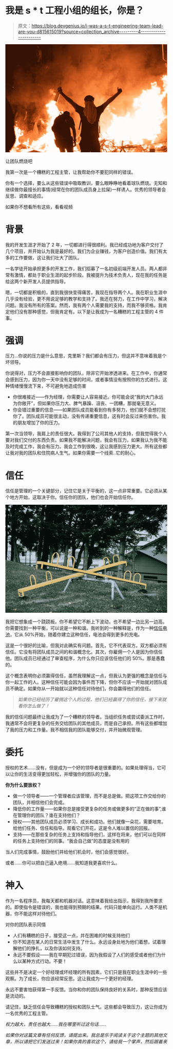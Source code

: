 # 我是 s * t 工程小组的组长，你是？

> 原文：<https://blog.devgenius.io/i-was-a-s-t-engineering-team-lead-are-you-d815615019?source=collection_archive---------4----------------------->

![](img/d14254045402f390d39a56c36ef55642.png)

让团队燃烧吧

我第一次是一个糟糕的工程主管，让我帮助你不要犯同样的错误。

你有一个选择，要么从这些错误中吸取教训，要么眼睁睁地看着球队燃烧。无知和继续做你最擅长的事情(经常在你的团队成员身上拉屎)一样诱人。优秀的领导者会反思、调查和适应。

如果你不想看所有这些，看看视频

# 背景

我的开发生涯才开始了 2 年，一切都进行得很顺利。我已经成功地为客户交付了几个项目，并开始认为我是最好的。我们为企业赚钱，为客户创造价值。我们有太多的工作要做，这让我们壮大了团队。

一名学徒开始承担更多的开发工作，我们招募了一名初级前端开发人员。两人都非常有激情，都处于职业生涯的起步阶段。我被提升为技术负责人，现在我的任务是给这两个新开发人员提供指导。

嗯，一切都是积极的，直到我很快变得痛苦，我现在指导两个人。我在职业生涯中几乎没有经验，更不用说足够的教学和支持了。我还在努力，在工作中学习，解决问题。我没有所有的答案。然而，我有两个人需要我的支持，而我不够资格。我肯定他们没有那种感觉，但我肯定有。以下是让我成为一名糟糕的工程主管的 4 件事。

# 强调

压力…你说的压力是什么意思，克里斯？我们都会有压力，但这并不意味着我是个坏领导。

你说得对，压力不会直接影响你的团队，除非它开始渗透进来。在工作中，你通常会感到压力，因为你一天中没有足够的时间，或者事情没有按照你的方式进行。这种情绪慢慢流下来，不可避免地造成伤害

*   你很难接近——作为经理，你需要让人容易接近。你可能会说“我的大门永远为你敞开”，但如果你压力大、脾气暴躁、沮丧、一团糟，那就毫无意义。
*   你会错过重要的信息——如果团队成员能看到你有多努力，他们就不会想打扰你了。团队成员可能很主动，没有传递重要信息，这有时会反过来伤害你。我的朋友增加了你的压力。

第一次当领导，我肩上的责任很大。我得到了公司其他人的支持，但我觉得我个人要对我们交付的东西负责。如果我不能解决问题，我会有压力，如果我认为我不能及时完成工作，我会有压力。我会工作到很晚，这让我感到压力更大。所有这些都让我对我的团队和住院病人生气。如果你需要一个线索..它的耐心。

# 信任

信任是管理的一个关键部分，记住它是关于平衡的，这一点非常重要。它必须从某个地方开始，这取决于你。信任你的团队，他们也会开始信任你。

![](img/02c7fa453de7f2dbc4abb82798af1b54.png)

我把它想象成一个跷跷板。你不希望它不断上下波动，也不希望一边比另一边高。你需要找到一种平衡，可以说是一种和谐。我听到的一种解释是，作为一种[信任电池](https://sketchplanations.com/the-trust-battery)，它从 50%开始，随着你建立这种信任，电池会得到更多的充电。

这是一个很好的比喻，但我对此确实有问题。首先，它不代表双方。双方都必须有信任。它没有将团队成员之间的和谐概念化。其次，你雇佣一个人是因为你信任他。团队成员已经通过了审查程序，为什么你只应该信任他们的 50%。那是愚蠢的。

这个概念表明你必须赢得信任，虽然我理解这一点，但我认为更强的概念是信任与你一起工作的人。这种信任可能会因为事件而下降，但你不应该一开始就对团队成员不确定。如果你从一开始就以这种信任对待他们，你会赢得他们的信任。

> *如果你已经经历了雇佣这个人的过程，他们已经赢得了你的信任，接下来就看你怎么做了！*

我的信任问题最终让我成为了一个糟糕的领导者。当组织任务或尝试委派工作时，我通常不会将更复杂的任务交给团队的其他成员，而是自己承担。所有这些都增加了我的压力和工作量。我不相信我的团队能够交付，并开始微观管理。

# 委托

授权的艺术……没有，但是成为一个好的领导者是很重要的。如果处理得当，它可以让你的生活变得更加轻松，并增强你的团队的力量。

**你为什么要放权？**

*   做一个领导者——一个管理者应该管理，而不是总是做。把这项工作交给你的团队，并相信他们会完成。
*   降低你的工作量——如果你总是接受更复杂的任务或做更多的“正在做的事”,谁在管理你的团队？谁在支持他们？
*   授权——其他团队成员必须学习、成长和成功。他们就像一朵花，需要培育。给他们任务、信任和指导。观看它们开花，这是令人难以置信的回报。
*   支持——在那些复杂的任务上支持和指导他们，这样在将来，他们可以在同样的任务上支持他们的同事。“我会自己做”的态度是没有用的

当人们完成事情，鼓励他们并给他们机会时，他们会感觉很好。

或者……你可以把自己逼入绝境……我知道我更喜欢什么。

# 神入

作为一名程序员，我每天都和机器对话。这意味着我给出指示，我得到我所要求的。即使指令是错误的，我也能得到预期的结果。代码只能单向运行。人类不是机器，你不能这样对待他们。

对你的团队表示同情

*   人们有糟糕的日子，接受这一点，并在困难的时候支持他们
*   你不知道在某人的日常生活中发生了什么。永远设身处地为他们着想，试着理解他们的挣扎，以及你该如何支持。
*   永远不要假设——我在早期犯过错误，因为我假设了人们的感受或者他们为什么以某种方式行动。不要！

这些并不是决定一个好经理或坏经理的所有因素，它们只是我在职业生涯中的一些观察。为了成长，你应该经常反思。这让我成为一个更好的经理。

永远不要害怕获得第一手反馈。当你和你的团队保持良好的关系时，那种反馈应该是流动的。

请记住，缺乏信任会导致糟糕的授权和团队士气。这些都会导致压力，这让你成为一名优秀的工程主管。

*权力越大，责任也越大……我在哪里听过这句话……*

*如果你对这篇文章有任何反馈，请提出来。我总是乐于阅读关于这个主题的其他文章，所以请把它们发送过来！如果你真的喜欢这个，请给我一个掌声，然后跟着来*